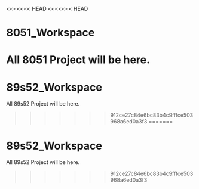 <<<<<<< HEAD
<<<<<<< HEAD
# 8051_Workspace
All 8051 Project will be here.
=======
# 89s52_Workspace
All 89s52 Project will be here.
>>>>>>> 912ce27c84e6bc83b4c9fffce503968a6ed0a3f3
=======
# 89s52_Workspace
All 89s52 Project will be here.
>>>>>>> 912ce27c84e6bc83b4c9fffce503968a6ed0a3f3

